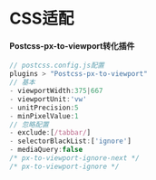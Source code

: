 # CSS适配

#### Postcss-px-to-viewport转化插件

```js
// postcss.config.js配置
plugins > "Postcss-px-to-viewport"
// 基本
- viewportWidth:375|667
- viewportUnit:'vw'
- unitPrecision:5
- minPixelValue:1
// 忽略配置
- exclude:[/tabbar/]
- selectorBlackList:['ignore']
- mediaQuery:false
/* px-to-viewport-ignore-next */
/* px-to-viewport-ignore */
```


